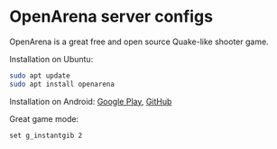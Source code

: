 # OpenArena server configs
OpenArena is a great free and open source Quake-like shooter game.

Installation on Ubuntu:
``` bash
sudo apt update
sudo apt install openarena
``` 

Installation on Android:
[Google Play](https://play.google.com/store/apps/details?id=ws.openarena.sdl),
[GitHub](https://github.com/pelya/openarena-engine)

Great game mode:
```
set g_instantgib 2
```

